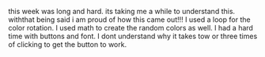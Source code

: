 this week was long and hard. its taking me a while to understand this. withthat being said i am proud of how this came out!!! I used a loop for the color rotation. I used math to create the random colors as well. I had a hard time with buttons and font. I dont understand why it takes tow or three times of clicking to get the button to work. 